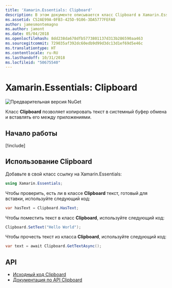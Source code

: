```yaml
---
title: 'Xamarin.Essentials: Clipboard'
description: В этом документе описывается класс Clipboard в Xamarin.Essentials, который позволяет копировать текст в системный буфер обмена и вставлять его между приложениями.
ms.assetid: C52AE99A-0FB3-425D-9106-3DA5777FEFA0
author: jamesmontemagno
ms.author: jamont
ms.date: 05/04/2018
ms.openlocfilehash: 8dd238da678dfb5773801137d313b286590aa463
ms.sourcegitcommit: 729035af392dc60edb9d99d3dc13d1ef69d5e46c
ms.translationtype: HT
ms.contentlocale: ru-RU
ms.lasthandoff: 10/31/2018
ms.locfileid: "50675540"
---
```

# <a name="xamarinessentials-clipboard"></a>Xamarin.Essentials: Clipboard

![Предварительная версия NuGet](~/media/shared/pre-release.png)

Класс **Clipboard** позволяет копировать текст в системный буфер обмена и вставлять его между приложениями.

## <a name="get-started"></a>Начало работы

[!include[](~/essentials/includes/get-started.md)]

## <a name="using-clipboard"></a>Использование Clipboard

Добавьте в свой класс ссылку на Xamarin.Essentials:

```csharp
using Xamarin.Essentials;
```

Чтобы проверить, есть ли в классе **Clipboard** текст, готовый для вставки, используйте следующий код:

```csharp
var hasText = Clipboard.HasText;
```

Чтобы поместить текст в класс **Clipboard**, используйте следующий код:

```csharp
Clipboard.SetText("Hello World");
```

Чтобы прочесть текст из класса **Clipboard**, используйте следующий код:

```csharp
var text = await Clipboard.GetTextAsync();
```

## <a name="api"></a>API

- [Исходный код Clipboard](https://github.com/xamarin/Essentials/tree/master/Xamarin.Essentials/Clipboard)
- [Документация по API Clipboard](xref:Xamarin.Essentials.Clipboard)
